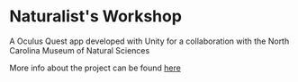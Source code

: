 # Naturalist's Workshop

A Oculus Quest app developed with Unity for a collaboration with the North Carolina Museum of Natural Sciences

<p align="center>
          <img src="https://media.githubusercontent.com/media/vrplantsncsu/Herbarium-App--Quest--/master/Naturalist's-Workshop-Footage.gif?token=AB2XM2JDKBPDDUC5OBNQYJS7DCONW"></img>
</p>
                     
More info about the project can be found <a href="https://vrplants.cals.ncsu.edu/naturalists-workshop/">here</a>
